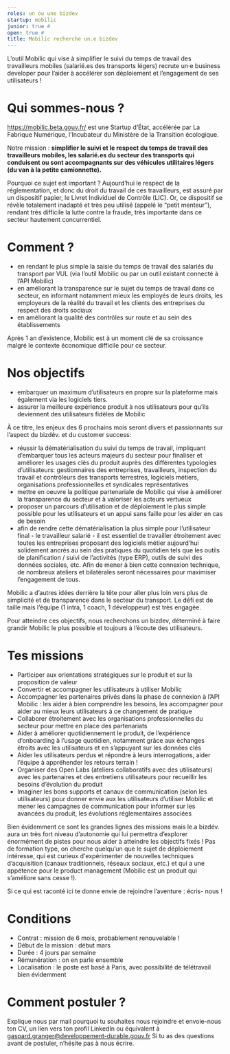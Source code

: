 ```yaml
---
roles: un ou une bizdev
startup: mobilic 
junior: true # 
open: true #
title: Mobilic recherche un.e bizdev 
---
```


L’outil Mobilic qui vise à simplifier le suivi du temps de travail des travailleurs mobiles (salarié.es des transports légers) recrute un·e business developer pour l’aider à accélérer son déploiement et l’engagement de ses utilisateurs !

# Qui sommes-nous ?

https://mobilic.beta.gouv.fr/ est une Startup d’État, accélérée par La Fabrique Numérique, l’Incubateur du Ministère de la Transition écologique.

Notre mission : **simplifier le suivi et le respect du temps de travail des travailleurs mobiles, les salarié.es du secteur des transports qui conduisent ou sont accompagnants sur des véhicules utilitaires légers (du van à la petite camionnette).**

Pourquoi ce sujet est important ? Aujourd’hui le respect de la réglementation, et donc du droit du travail de ces travailleurs, est assuré par un dispositif papier, le Livret Individuel de Contrôle (LIC). Or, ce dispositif se révèle totalement inadapté et très peu utilisé (appelé le “petit menteur”), rendant très difficile la lutte contre la fraude, très importante dans ce secteur hautement concurrentiel.
 
# Comment ?

- en rendant le plus simple la saisie du temps de travail des salariés du transport par VUL (via l’outil Mobilic ou par un outil existant connecté à l’API Mobilic)
- en améliorant la transparence sur le sujet du temps de travail dans ce secteur, en informant notamment mieux les employés de leurs droits, les employeurs de la réalité du travail et les clients des entreprises du respect des droits sociaux 
- en améliorant la qualité des contrôles sur route et au sein des établissements
 
Après 1 an d’existence, Mobilic est à un moment clé de sa croissance malgré le contexte économique difficile pour ce secteur. 

# Nos objectifs

- embarquer un maximum d’utilisateurs en propre sur la plateforme mais également via les logiciels tiers.
- assurer la meilleure expérience produit à nos utilisateurs pour qu’ils deviennent des utilisateurs fidèles de Mobilic 
 
À ce titre, les enjeux des 6 prochains mois seront divers et passionnants sur l’aspect du bizdév. et du customer success: 

- réussir la dématérialisation du suivi du temps de travail, impliquant d’embarquer tous les acteurs majeurs du secteur pour finaliser et améliorer les usages clés du produit auprès des différentes typologies d’utilisateurs: gestionnaires des entreprises, travailleurs, inspection du travail et contrôleurs des transports terrestres, logiciels métiers, organisations professionnelles et syndicales représentatives
- mettre en oeuvre la politique partenariale de Mobilic qui vise à améliorer la transparence du secteur et à valoriser les acteurs vertueux
- proposer un parcours d’utilisation et de déploiement le plus simple possible pour les utilisateurs et un appui sans faille pour les aider en cas de besoin 
- afin de rendre cette dématérialisation la plus simple pour l’utilisateur final - le travailleur salarié - il est essentiel de travailler étroitement avec toutes les entreprises proposant des logiciels métier aujourd’hui solidement ancrés au sein des pratiques du quotidien tels que les outils de planification / suivi de l’activités (type ERP), outils de suivi des données sociales, etc. Afin de mener à bien cette connexion technique, de nombreux ateliers et bilatérales seront nécessaires pour maximiser l’engagement de tous.
  
Mobilic a d’autres idées derrière la tête pour aller plus loin vers plus de simplicité et de transparence dans le secteur du transport. Le défi est de taille mais l’équipe (1 intra, 1 coach, 1 développeur) est très engagée.
 
Pour atteindre ces objectifs, nous recherchons un bizdev, déterminé à faire grandir Mobilic le plus possible et toujours à l’écoute des utilisateurs.

# Tes missions 

- Participer aux orientations stratégiques sur le produit et sur la proposition de valeur
- Convertir et accompagner les utilisateurs à utiliser Mobilic
- Accompagner les partenaires privés dans la phase de connexion à l’API Mobilic : les aider à bien comprendre les besoins, les accompagner pour aider au mieux leurs utilisateurs à ce changement de pratique 
- Collaborer étroitement avec les organisations professionnelles du secteur pour mettre en place des partenariats
- Aider à améliorer quotidiennement le produit, de l’expérience d’onboarding à l’usage quotidien, notamment grâce aux échanges étroits avec les utilisateurs et en s’appuyant sur les données clés 
- Aider les utilisateurs perdus et répondre à leurs interrogations, aider l’équipe à appréhender les retours terrain ! 
- Organiser des Open Labs (ateliers collaboratifs avec des utilisateurs) avec les partenaires et des entretiens utilisateurs pour recueillir les besoins d’évolution du produit
- Imaginer les bons supports et canaux de communication (selon les utilisateurs) pour donner envie aux les utilisateurs d’utiliser Mobilic et mener les campagnes de communication pour informer sur les avancées du produit, les évolutions réglementaires associées 

Bien évidemment ce sont les grandes lignes des missions mais le.a bizdév. aura un très fort niveau d’autonomie qui lui permettra d’explorer énormément de pistes pour nous aider à atteindre les objectifs fixés ! Pas de formation type, on cherche quelqu’un que le sujet de déploiement intéresse, qui est curieux d'expérimenter de nouvelles techniques d’acquisition (canaux traditionnels, réseaux sociaux, etc.) et qui a une appétence pour le product management (Mobilic est un produit qui s’améliore sans cesse !). 

Si ce qui est raconté ici te donne envie de rejoindre l’aventure : écris- nous ! 

# Conditions

- Contrat : mission de 6 mois, probablement renouvelable !
- Début de la mission : début mars
- Durée : 4 jours par semaine
- Rémunération : on en parle ensemble 
- Localisation : le poste est basé à Paris, avec possibilité de télétravail bien évidemment

# Comment postuler ?

Explique nous par mail pourquoi tu souhaites nous rejoindre et envoie-nous ton CV, un lien vers ton profil LinkedIn ou équivalent à gaspard.granger@developpement-durable.gouv.fr
Si tu as des questions avant de postuler, n’hésite pas à nous écrire. 
